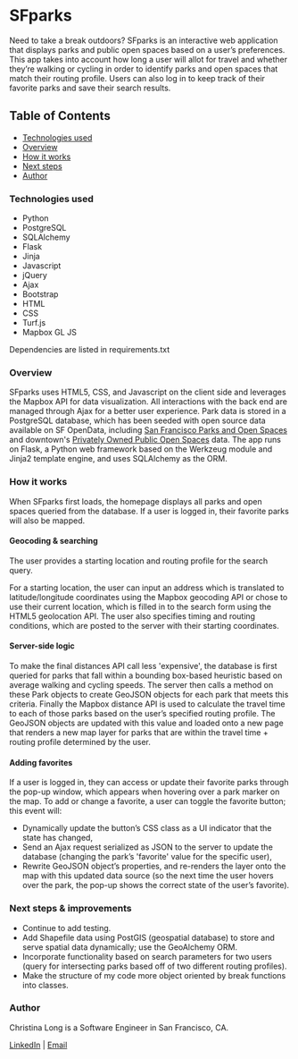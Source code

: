 # SFparks

Need to take a break outdoors? SFparks is an interactive web application that displays parks and public open spaces based on a user’s preferences. This app takes into account how long a user will allot for travel and whether they’re walking or cycling in order to identify parks and open spaces that match their routing profile. Users can also log in to keep track of their favorite parks and save their search results.

## Table of Contents
- [Technologies used](#tech)
- [Overview](#overview)
- [How it works](#how)
- [Next steps](#next)
- [Author](#author)

### <a name="tech"></a>Technologies used
- Python
- PostgreSQL
- SQLAlchemy
- Flask
- Jinja
- Javascript
- jQuery
- Ajax
- Bootstrap
- HTML
- CSS
- Turf.js
- Mapbox GL JS

Dependencies are listed in requirements.txt

### <a name="overview"></a>Overview
SFparks uses HTML5, CSS, and Javascript on the client side and leverages the Mapbox API for data visualization. All interactions with the back end are managed through Ajax for a better user experience. Park data is stored in a PostgreSQL database, which has been seeded with open source data available on SF OpenData, including [San Francisco Parks and Open Spaces](https://data.sfgov.org/Culture-and-Recreation/Park-and-Open-Space-Map/4udc-s3pr) and downtown's [Privately Owned Public Open Spaces](https://data.sfgov.org/Geographic-Locations-and-Boundaries/Privately-Owned-Public-Open-Space-POPOS-and-Public/55um-v9vc) data. The app runs on Flask, a Python web framework based on the Werkzeug module and Jinja2 template engine, and uses SQLAlchemy as the ORM.

### <a name="how"></a>How it works
When SFparks first loads, the homepage displays all parks and open spaces queried from the database. If a user is logged in, their favorite parks will also be mapped.

#### Geocoding & searching
The user provides a starting location and routing profile for the search query.

For a starting location, the user can input an address which is translated to latitude/longitude coordinates using the Mapbox geocoding API or chose to use their current location, which is filled in to the search form using the HTML5 geolocation API. The user also specifies timing and routing conditions, which are posted to the server with their starting coordinates.

#### Server-side logic
To make the final distances API call less 'expensive', the database is first queried for parks that fall within a bounding box-based heuristic based on average walking and cycling speeds. The server then calls a method on these Park objects to create GeoJSON objects for each park that meets this criteria. Finally the Mapbox distance API is used to calculate the travel time to each of those parks based on the user’s specified routing profile. The GeoJSON objects are updated with this value and loaded onto a new page that renders a new map layer for parks that are within the travel time + routing profile determined by the user.

#### Adding favorites
If a user is logged in, they can access or update their favorite parks through the pop-up window, which appears when hovering over a park marker on the map. To add or change a favorite, a user can toggle the favorite button; this event will:
- Dynamically update the button’s CSS class as a UI indicator that the state has changed,
- Send an Ajax request serialized as JSON to the server to update the database (changing the park’s 'favorite' value for the specific user),
- Rewrite GeoJSON object’s properties, and re-renders the layer onto the map with this updated data source (so the next time the user hovers over the park, the pop-up shows the correct state of the user’s favorite).

### <a name="next"></a>Next steps & improvements
- Continue to add testing.
- Add Shapefile data using PostGIS (geospatial database) to store and serve spatial data dynamically; use the GeoAlchemy ORM.
- Incorporate functionality based on search parameters for two users (query for intersecting parks based off of two different routing profiles).
- Make the structure of my code more object oriented by break functions into classes.

### <a name="author"></a>Author
Christina Long is a Software Engineer in San Francisco, CA.

[LinkedIn](https://www.linkedin.com/in/cvlong) | [Email](cvlong@gmail.com) 